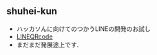 ## shuhei-kun
- ハッカソんに向けてのつかうLINEの開発のお試し
- [LINEQRcode](https://qr-official.line.me/sid/L/081ymbis.png)
- まだまだ発展途上です.
